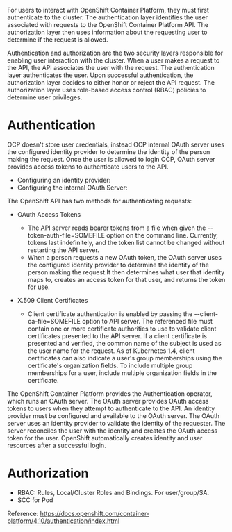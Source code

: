 For users to interact with OpenShift Container Platform, they must first authenticate to the cluster. The authentication layer identifies the user associated with requests to the OpenShift Container Platform API. The authorization layer then uses information about the requesting user to determine if the request is allowed.

Authentication and authorization are the two security layers responsible for enabling user interaction with the cluster. When a user makes a request to the API, the API associates the user with the request. The authentication layer authenticates the user. Upon successful authentication, the authorization layer decides to either honor or reject the API request. The authorization layer uses role-based access control (RBAC) policies to determine user privileges.

# Authentication
OCP doesn't store user credentials, instead OCP internal OAuth server uses the configured identity provider to determine the identity of the person making the request. Once the user is allowed to login OCP, OAuth server provides access tokens to authenticate users to the API.
- Configuring an identity provider:
- Configuring the internal OAuth Server:


The OpenShift API has two methods for authenticating requests:
- OAuth Access Tokens
  - The API server reads bearer tokens from a file when given the --token-auth-file=SOMEFILE option on the command line. Currently, tokens last indefinitely, and the token list cannot be changed without restarting the API server.
  - When a person requests a new OAuth token, the OAuth server uses the configured identity provider to determine the identity of the person making the request.It then determines what user that identity maps to, creates an access token for that user, and returns the token for use.
  
- X.509 Client Certificates
  - Client certificate authentication is enabled by passing the --client-ca-file=SOMEFILE option to API server. The referenced file must contain one or more certificate authorities to use to validate client certificates presented to the API server. If a client certificate is presented and verified, the common name of the subject is used as the user name for the request. As of Kubernetes 1.4, client certificates can also indicate a user's group memberships using the certificate's organization fields. To include multiple group memberships for a user, include multiple organization fields in the certificate.


The OpenShift Container Platform provides the Authentication operator, which runs an OAuth server. The OAuth server provides OAuth access tokens to users when they attempt to authenticate to the API. An identity provider must be configured and available to the OAuth server. The OAuth server uses an identity provider to validate the identity of the requester. The server reconciles the user with the identity and creates the OAuth access token for the user. OpenShift automatically creates identity and user resources after a successful login.



# Authorization
- RBAC: Rules,  Local/Cluster Roles and Bindings. For user/group/SA.
- SCC for Pod


Reference:
https://docs.openshift.com/container-platform/4.10/authentication/index.html
